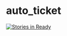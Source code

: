 # auto_ticket

[![Stories in Ready](https://badge.waffle.io/wencanluo/auto_ticket.png?label=ready&title=Ready)](http://waffle.io/wencanluo/auto_ticket)
